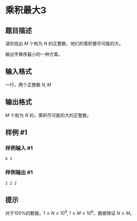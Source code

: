 # 乘积最大3

## 题目描述

请你找出 $M$ 个和为 $N$ 的正整数，他们的乘积要尽可能的大。

输出字典序最小的一种方案。


## 输入格式

一行，两个正整数 $N,M$


## 输出格式

$M$ 个和为 $N$ 的，乘积尽可能的大的正整数。


## 样例 #1

### 样例输入 #1
```
6 3
```

### 样例输出 #1

```
2 2 2
```

## 提示

对于100%的数据，$1 \le N \le 10^{9},1 \le M \le 10^{6}$。数据保证 $N \geq M$。
